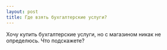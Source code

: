```yaml
---
layout: post 
title: Где взять бухгалтерские услуги? 
--- 
```

Хочу купить бухгалтерские услуги, но с магазином никак не определюсь. Что подскажете?